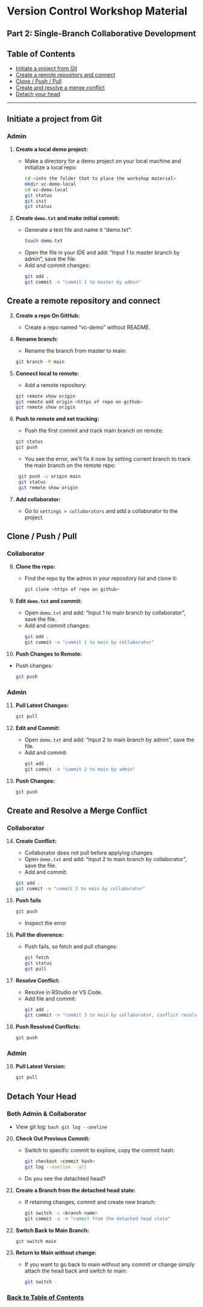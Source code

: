 # Version Control Workshop Material

## Part 2: Single-Branch Collaborative Development

## Table of Contents

- [Initiate a project from Git](#initiate-a-project-from-git)
- [Create a remote repository and connect](#create-a-remote-repository-and-connect)
- [Clone / Push / Pull](#clone--push--pull)
- [Create and resolve a merge conflict](#create-and-resolve-a-merge-conflict)
- [Detach your head](#detach-your-head)

---

## Initiate a project from Git

### Admin

1. **Create a local demo project:**
   - Make a directory for a demo project on your local machine and initialize a local repo:
     ```bash
     cd <into the folder that to place the workshop material>
     mkdir vc-demo-local
     cd vc-demo-local
     git status 
     git init 
     git status 
     ```

2. **Create `demo.txt` and make initial commit:**
   - Generate a text file and name it “demo.txt”:
     ```bash
     touch demo.txt 
     ```
   - Open the file in your IDE and add: “Input 1 to master branch by admin”, save the file.
   - Add and commit changes:
     ```bash
     git add . 
     git commit -m "commit 1 to master by admin"
     ```

## Create a remote repository and connect

3. **Create a repo On GitHub:**
   - Create a repo named “vc-demo” without README.

4. **Rename branch:**
   - Rename the branch from master to main:
    ```bash
    git branch -M main
    ```
5. **Connect local to remote:**
   - Add a remote repository:
   ```bash
   git remote show origin
   git remote add origin <https of repo on github>
   git remote show origin
   ```

6. **Push to remote and set tracking:**
   - Push the first commit and track main branch on remote:
   ```bash
   git status
   git push 
   ```
   - You see the error, we'll fix it now by setting current branch to track the main branch on the remote repo: 
    ```Bash 
     git push -u origin main
     git status 
     git remote show origin
     ```

7. **Add collaborator:**
   - Go to `settings > collaborators` and add a collaborator to the project.

## Clone / Push / Pull

### Collaborator

8. **Clone the repo:**
   - Find the repo by the admin in your repository list and clone it:
     ```bash
     git clone <https of repo on github> 
     ```

9. **Edit `demo.txt` and commit:**
   - Open `demo.txt` and add: “Input 1 to main branch by collaborator”, save the file.
   - Add and commit changes:
     ```bash
     git add . 
     git commit -m "commit 1 to main by collaborator"
     ```

10. **Push Changes to Remote:**
   - Push changes:
     ```bash
     git push 
     ```

### Admin

11. **Pull Latest Changes:**
    ```bash
    git pull 
    ```

12. **Edit and Commit:**
    - Open `demo.txt` and add: “Input 2 to main branch by admin”, save the file.
    - Add and commit:
      ```bash
      git add . 
      git commit -m "commit 2 to main by admin"
      ```

13. **Push Changes:**
    ```bash
    git push 
    ```

## Create and Resolve a Merge Conflict

### Collaborator

14. **Create Conflict:**
    - Collaborator does not pull before applying changes
    - Open `demo.txt` and add: “Input 2 to main branch by collaborator”, save the file.
    - Add and commit:
    ```bash
    git add . 
    git commit -m "commit 2 to main by collaborator"
    ```

15. **Push fails**
     ```bash
     git push 
     ```
     - Inspect the error 

16. **Pull the diverence:**
    - Push fails, so fetch and pull changes:
      ```bash
      git fetch
      git status 
      git pull 
      ```

17. **Resolve Conflict:**
    - Resolve in RStudio or VS Code.
    - Add file and commit:
      ```bash
      git add . 
      git commit -m "commit 3 to main by collaborator, conflict resolved"
      ```

18. **Push Resolved Conflicts:**
    ```bash
    git push 
    ```

### Admin

19. **Pull Latest Version:**
    ```bash
    git pull
    ```

## Detach Your Head

### Both Admin & Collaborator

   - View git log:
    ```bash
    git log --oneline
    ```

20. **Check Out Previous Commit:**
    - Switch to specific commit to explore, copy the commit hash:
      ```bash
      git checkout <commit hash>
      git log --oneline --all 
      ```
    - Do you see the detachted head?


21. **Create a Branch from the detached head state:**
    - If retaining changes, commit and create new branch:
      ```bash
      git switch -c <branch name>
      git commit -a -m "commit from the detached head state"
      ```

22. **Switch Back to Main Branch:**
    ```bash
    git switch main 
    ```

23. **Return to Main without change:**
    - If you want to go back to main without any commit or change simply attach the head back and switch to main:
      ```bash
      git switch - 
      ```
### [Back to Table of Contents](./README.md)
